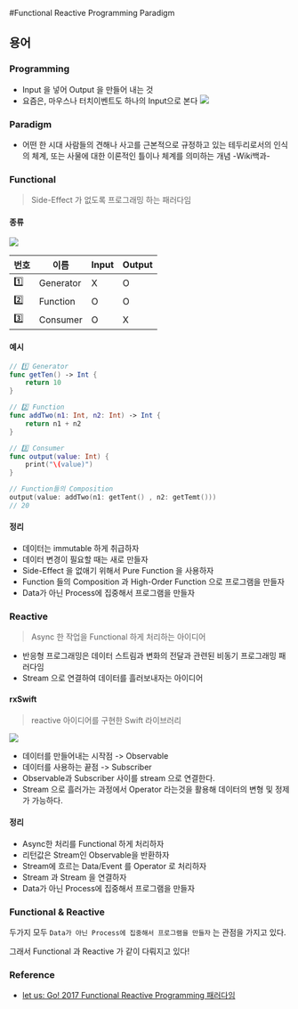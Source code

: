 #Functional Reactive Programming Paradigm

## 용어

### Programming
- Input 을 넣어 Output 을 만들어 내는 것
- 요즘은, 마우스나 터치이벤트도 하나의 Input으로 본다
![](https://hackmd.io/_uploads/ryJwGXZth.png)

### Paradigm
- 어떤 한 시대 사람들의 견해나 사고를 근본적으로 규정하고 있는 테두리로서의 인식의 체계, 또는 사물에 대한 이론적인 틀이나 체계를 의미하는 개념 -Wiki백과-

### Functional
> Side-Effect 가 없도록 프로그래밍 하는 패러다임

#### 종류

![](https://hackmd.io/_uploads/HJxdh0XZKn.png)

| 번호 | 이름 | Input | Output |
| --- | --- | --- | --- |
| 1️⃣| Generator | X | O |
| 2️⃣ | Function  | O | O |
| 3️⃣ | Consumer | O | X |

#### 예시

```swift
// 1️⃣ Generator
func getTen() -> Int {
    return 10
}

// 2️⃣ Function
func addTwo(n1: Int, n2: Int) -> Int {
    return n1 + n2
}

// 3️⃣ Consumer
func output(value: Int) {
    print("\(value)")
}

// Function들의 Composition
output(value: addTwo(n1: getTent() , n2: getTemt()))
// 20
```

#### 정리

- 데이터는 immutable 하게 취급하자
- 데이터 변경이 필요할 때는 새로 만들자
- Side-Effect 을 없애기 위해서 Pure Function 을 사용하자
- Function 들의 Composition 과 High-Order Function 으로 프로그램을 만들자
- Data가 아닌 Process에 집중해서 프로그램을 만들자



### Reactive
> Async 한 작업을 Functional 하게 처리하는 아이디어
- 반응형 프로그래밍은 데이터 스트림과 변화의 전달과 관련된 비동기 프로그래밍 패러다임
- Stream 으로 연결하여 데이터를 흘러보내자는 아이디어


#### rxSwift
> reactive 아이디어를 구현한 Swift 라이브러리

![](https://hackmd.io/_uploads/SJpmWOMYh.png)

- 데이터를 만들어내는 시작점 -> Observable
- 데이터를 사용하는 끝점 -> Subscriber
- Observable과 Subscriber 사이를 stream 으로 연결한다.
- Stream 으로 흘러가는 과정에서 Operator 라는것을 활용해 데이터의 변형 및 정제가 가능하다.


#### 정리
- Async한 처리를 Functional 하게 처리하자
- 리턴값은 Stream인 Observable을 반환하자
- Stream에 흐르는 Data/Event 를 Operator 로 처리하자
- Stream 과 Stream 을 연결하자
- Data가 아닌 Process에 집중해서 프로그램을 만들자


### Functional & Reactive

두가지 모두 `Data가 아닌 Process에 집중해서 프로그램을 만들자` 는 관점을 가지고 있다.

그래서 Functional 과 Reactive 가 같이 다뤄지고 있다!

### Reference

- [let us: Go! 2017 Functional Reactive Programming 패러다임](https://www.youtube.com/watch?v=cXi_CmZuBgg)
